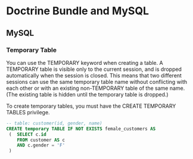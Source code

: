 # Doctrine Bundle and MySQL

## MySQL
### Temporary Table

You can use the TEMPORARY keyword when creating a table. A TEMPORARY table is visible only to the current session, and is dropped automatically when the session is closed. This means that two different sessions can use the same temporary table name without conflicting with each other or with an existing non-TEMPORARY table of the same name. (The existing table is hidden until the temporary table is dropped.) 

<p class="tip">
    To create temporary tables, you must have the CREATE TEMPORARY TABLES privilege.
</p>


```sql
-- table: customer(id, gender, name)
CREATE temporary TABLE IF NOT EXISTS female_customers AS 
 (  SELECT c.id 
    FROM customer AS c
    AND c.gender = 'F'
 ) 
```

